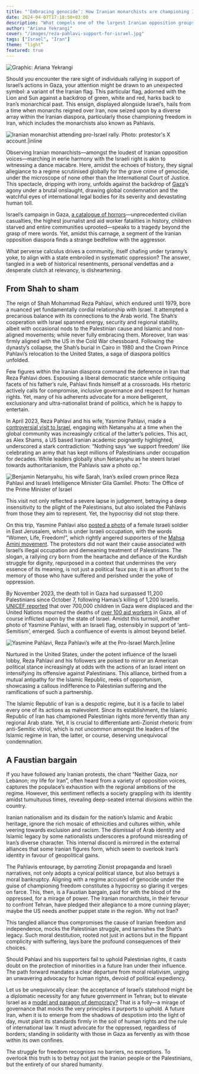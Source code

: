 ```yaml
---
title: "‘Embracing genocide’: How Iranian monarchists are championing Israel's deadly onslaught on Palestine"
date: 2024-04-07T17:18:50+03:00
description: "What compels one of the largest Iranian opposition groups, itself victim to despotism, to align with a state engaged in systematic oppression of Palestinians? A desperate bid for relevance."
author: "Ariana Yekrangi"
cover: "/images/reza-pahlavi-support-for-israel.jpg"
tags: ["Israel", "Iran"]
theme: “light”
featured: true
---
```


![Graphic: Ariana Yekrangi](/images/reza-pahlavi-support-for-israel.jpg)

Should you encounter the rare sight of individuals rallying in support of Israel’s actions in Gaza, your attention might be drawn to an unexpected symbol: a variant of the Iranian flag. This particular flag, adorned with the Lion and Sun against a backdrop of green, white and red, harks back to Iran’s monarchical past. This ensign, displayed alongside Israel’s, hails from a time when monarchs reigned over Iran, now seized upon by a diverse array within the Iranian diaspora, particularly those championing freedom in Iran, which includes the monarchists also known as Pahlavis.

![Iranian monarchist attending pro-Israel rally. Photo: protestor's X account.|inline](/images/Iranian-monarchist-holding-attending-pro-israel-rally-2024-597x1024.jpg)

Observing Iranian monarchists—amongst the loudest of Iranian opposition voices—marching in eerie harmony with the Israeli right is akin to witnessing a dance macabre. Here, amidst the echoes of history, they signal allegiance to a regime scrutinised globally for the grave crime of genocide, under the microscope of none other than the International Court of Justice. This spectacle, dripping with irony, unfolds against the backdrop of [Gaza](https://un-aligned.org/tag/gaza/)’s agony under a brutal onslaught, drawing global condemnation and the watchful eyes of international legal bodies for its severity and devastating human toll.

Israel’s campaign in Gaza, [a catalogue of horrors](https://un-aligned.org/global-issues/israels-collapse-under-global-condemnation/)—unprecedented civilian casualties, the highest journalist and aid worker fatalities in history, children starved and entire communities uprooted—speaks to a tragedy beyond the grasp of mere words. Yet, amidst this carnage, a segment of the Iranian opposition diaspora finds a strange bedfellow with the aggressor.

What perverse calculus drives a community, itself chafing under tyranny’s yoke, to align with a state embroiled in systematic oppression? The answer, tangled in a web of historical resentments, personal vendettas and a desperate clutch at relevancy, is disheartening.

## **From Shah to sham**

The reign of Shah Mohammad Reza Pahlavi, which endured until 1979, bore a nuanced yet fundamentally cordial relationship with Israel. It attempted a precarious balance with its connections to the Arab world. The Shah’s cooperation with Israel spanned energy, security and regional stability, albeit with occasional nods to the Palestinian cause and Islamic and non-aligned movements; while never fully embracing them. Moreover, Iran was firmly aligned with the US in the Cold War chessboard. Following the dynasty’s collapse, the Shah’s burial in Cairo in 1980 and the Crown Prince Pahlavi’s relocation to the United States, a saga of diaspora politics unfolded.

Few figures within the Iranian diaspora command the deference in Iran that Reza Pahlavi does. Espousing a liberal democratic stance while critiquing facets of his father’s rule, Pahlavi finds himself at a crossroads. His rhetoric actively calls for compromise, inclusive governance and respect for human rights. Yet, many of his adherents advocate for a more belligerent, exclusionary and ultra-nationalist brand of politics, which he is happy to entertain.

In April 2023, Reza Pahlavi and his wife, Yasmine Pahlavi, made a [controversial visit to Israel](https://www.972mag.com/reza-pahlavi-israel-iran/), engaging with Netanyahu at a time when the global community was increasingly critical of the latter’s policies. This act, as Alex Shams, a US based Iranian academic poignantly highlighted, underscored a stark contradiction: “Nothing says ‘we support freedom’ like celebrating an army that has kept millions of Palestinians under occupation for decades. While leaders globally shun Netanyahu as he steers Israel towards authoritarianism, the Pahlavis saw a photo op.”

![Benjamin Netanyahu, his wife Sarah, Iran’s exiled crown prince Reza Pahlavi and Israeli Intelligence Minister Gila Gamliel. Photo: The Office of the Prime Minister of Israel](/images/reza-pahlavi-and-jasmin-pahlavi-with-netanyahu.webp)

This visit not only reflected a severe lapse in judgement, betraying a deep insensitivity to the plight of the Palestinians, but also isolated the Pahlavis from those they aim to represent. Yet, the hypocrisy did not stop there. 

On this trip, Yasmine Pahlavi also [posted a photo](https://www.middleeasteye.net/news/iran-israel-pahlavi-wife-posts-woman-life-freedom-soldier) of a female Israeli soldier in East Jerusalem, which is under Israeli occupation, with the words “Women, Life, Freedom!”, which rightly angered supporters of the [Mahsa Amini movement](https://un-aligned.org/human-rights/zahhak-to-iran-has-ferdowsi-prophesied-the-future-of-the-republic/). The protestors did not want their cause associated with Israel’s illegal occupation and demeaning treatment of Palestinians. The slogan, a rallying cry born from the heartache and defiance of the Kurdish struggle for dignity, repurposed in a context that undermines the very essence of its meaning, is not just a political faux pas; it is an affront to the memory of those who have suffered and perished under the yoke of oppression.

By November 2023, the death toll in Gaza had surpassed 11,200 Palestinians since October 7, following Hamas’s killing of 1,200 Israelis. [UNICEF reported](https://www.aljazeera.com/news/liveblog/2023/11/13/israel-hamas-war-live-gazas-two-largest-hospitals-shut-amid-nonstop-raids) that over 700,000 children in Gaza were displaced and the United Nations mourned the deaths of [over 100 aid workers](https://edition.cnn.com/2023/11/14/middleeast/united-nations-staff-deaths-gaza-intl-hnk/index.html) in Gaza, all of course inflicted upon by the state of Israel. Amidst this turmoil, another photo of Yasmine Pahlavi, with an Israeli flag, ostensibly in support of ‘anti-Semitism’, emerged. Such a confluence of events is almost beyond belief.

![Yasmine Pahlavi, Reza Pahlavi’s wife at the Pro-Israel March.|inline](/images/jasmin-pahlavi-supporting-israel.png)


Nurtured in the United States, under the potent influence of the Israeli lobby, Reza Pahlavi and his followers are poised to mirror an American political stance increasingly at odds with the actions of an Israel intent on intensifying its offensive against Palestinians. This alliance, birthed from a mutual antipathy for the Islamic Republic, reeks of opportunism, showcasing a callous indifference to Palestinian suffering and the ramifications of such a partnership.

The Islamic Republic of Iran is a despotic regime, but it is a facile to label every one of its actions as malevolent. Since its establishment, the Islamic Republic of Iran has championed Palestinian rights more fervently than any regional Arab state. Yet, it is crucial to differentiate anti-Zionist rhetoric from anti-Semitic vitriol, which is not uncommon amongst the leaders of the Islamic regime in Iran, the latter, or course, deserving unequivocal condemnation. 

## **A Faustian bargain**

If you have followed any Iranian protests, the chant “Neither Gaza, nor Lebanon; my life for Iran”, often heard from a variety of opposition voices, captures the populace’s exhaustion with the regional ambitions of the regime. However, this sentiment reflects a society grappling with its identity amidst tumultuous times, revealing deep-seated internal divisions within the country. 

Iranian nationalism and its disdain for the nation’s Islamic and Arabic heritage, ignore the rich mosaic of ethnicities and cultures within, while veering towards exclusion and racism. The dismissal of Arab identity and Islamic legacy by some nationalists underscores a profound misreading of Iran’s diverse character. This internal discord is mirrored in the external alliances that some Iranian figures form, which seem to overlook Iran’s identity in favour of geopolitical gains.

The Pahlavis entourage, by parroting Zionist propaganda and Israeli narratives, not only adopts a cynical political stance, but also betrays a moral bankruptcy. Aligning with a regime accused of genocide under the guise of championing freedom constitutes a hypocrisy so glaring it verges on farce. This, then, is a Faustian bargain, paid for with the blood of the oppressed, for a mirage of power. The Iranian monarchists, in their fervour to confront Tehran, have pledged their allegiance to a more cunning player; maybe the US needs another puppet state in the region. Why not Iran?

This tangled alliance thus compromises the cause of Iranian freedom and independence, mocks the Palestinian struggle, and tarnishes the Shah’s legacy. Such moral destitution, rooted not just in actions but in the flippant complicity with suffering, lays bare the profound consequences of their choices.

Should Pahlavi and his supporters fail to uphold Palestinian rights, it casts doubt on the protection of minorities in a future Iran under their influence. The path forward mandates a clear departure from moral relativism, urging an unwavering advocacy for human rights, devoid of political expediency.

Let us be unequivocally clear: the acceptance of Israel’s statehood might be a diplomatic necessity for any future government in Tehran; but to elevate Israel as a [model and paragon of democracy?](https://www.theguardian.com/commentisfree/2023/mar/30/israel-hasnt-been-a-democracy-for-a-long-time-now-israelis-need-to-face-this-fact) That is a folly—a mirage of governance that mocks the very principles it purports to uphold. A future Iran, when it is to emerge from the shadows of despotism into the light of day, must plant its standards firmly in the soil of human rights and the rule of international law. It must advocate for the oppressed, regardless of borders; standing in solidarity with those in Gaza as fervently as with those within its own confines.

The struggle for freedom recognises no barriers, no exceptions. To overlook this truth is to betray not just the Iranian people or the Palestinians, but the entirety of our shared humanity.
